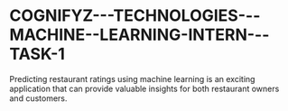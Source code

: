 # COGNIFYZ---TECHNOLOGIES---MACHINE--LEARNING-INTERN---TASK-1
 Predicting restaurant ratings using machine learning is an exciting application that can provide valuable insights for both restaurant owners and customers.
